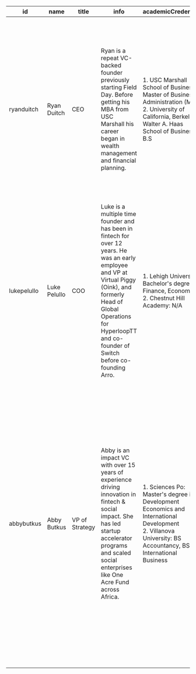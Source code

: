 | id          | name          | title               | info                                                                                                           | academicCredentials                                                                                                                                                                                                 | qualityOfAcademicCredentials                                                                                                                                                                                                 | workExperience                                                                                                                                                                                                                                                                                                                                                                                                                                                                 | depthOfWorkExperience                                                                                                                                                                                                                                           | relevantSkills                                                                                                                                                                                                                     |
|-------------|---------------|---------------------|----------------------------------------------------------------------------------------------------------------|----------------------------------------------------------------------------------------------------------------------------------------------------------------------------------------------------------------------|--------------------------------------------------------------------------------------------------------------------------------------------------------------------------------------------------------------------------------|----------------------------------------------------------------------------------------------------------------------------------------------------------------------------------------------------------------------------------------------------------------------------------------------------------------------------------------------------------------------------------------------------------------------------------------------------------------------------------|----------------------------------------------------------------------------------------------------------------------------------------------------------------------------------------------------------------------------------------------------------------------------------------------------------------|----------------------------------------------------------------------------------------------------------------------------------------------------------------------------------------------------------------------------------|
| ryanduitch  | Ryan Duitch   | CEO                 | Ryan is a repeat VC-backed founder previously starting Field Day. Before getting his MBA from USC Marshall his career began in wealth management and financial planning. | 1. USC Marshall School of Business: Master of Business Administration (MBA) <br> 2. University of California, Berkeley - Walter A. Haas School of Business: B.S                                                                 | USC Marshall School of Business is a well-regarded institution known for its strong business programs, while UC Berkeley's Haas School of Business is consistently ranked among the top business schools in the U.S.                                                                 | Ryan has extensive experience in wealth management and financial planning, having worked as a Senior Private Client Associate at AllianceBernstein, where he provided wealth management and portfolio strategy advice. He also co-founded Field Day, a VC-backed startup, which indicates his entrepreneurial experience in a related field.                                                                                                                                                                                                 | Ryan's experience is comprehensive, with a strong background in finance and entrepreneurship, making him well-suited for the role of CEO in a fintech startup focused on financial wellness and credit.                                                                                     | Finance, Portfolio Management, Strategic Financial Planning, Business Development, Financial Modeling, Leadership                                                                                                           |
| lukepelullo  | Luke Pelullo   | COO                 | Luke is a multiple time founder and has been in fintech for over 12 years. He was an early employee and VP at Virtual Piggy (Oink), and formerly Head of Global Operations for HyperloopTT and co-founder of Switch before co-founding Arro. | 1. Lehigh University: Bachelor's degree in Finance, Economics <br> 2. Chestnut Hill Academy: N/A                                                                                                                        | Lehigh University is a well-regarded institution known for its strong programs in business and engineering, often ranked among the top universities in the northeastern United States.                                                                                             | Luke has over 12 years in fintech, serving as COO at Arro, Head of Global Operations at HyperloopTT, and VP at Virtual Piggy, where he contributed to developing e-commerce solutions for young consumers.                                                                                                                                                                                                 | Luke's experience is comprehensive, with significant roles in both operational leadership and strategic development within the fintech sector, making him well-suited for the COO position at Arro.                                                                                     | Strategic Partnerships, Management, Business Development, Global Operations, Start-ups, Entrepreneurship                                                                                                                        |
| abbybutkus  | Abby Butkus   | VP of Strategy      | Abby is an impact VC with over 15 years of experience driving innovation in fintech & social impact. She has led startup accelerator programs and scaled social enterprises like One Acre Fund across Africa. | 1. Sciences Po: Master's degree in Development Economics and International Development <br> 2. Villanova University: BS Accountancy, BSBA International Business                                                                 | Sciences Po is a highly prestigious institution known for its focus on social sciences and international relations, often ranked among the top universities in Europe. Villanova University is a well-regarded university in the United States, known for its strong business programs. | 1. VP of Strategy & Growth at Arro: Skills: Business Development · Scalability · Strategic Communications · FinTech · Financial Education <br> 2. Principal Consultant at BFA Global: Skills: FinTech · Consulting · Key Client Relationships · International Development · Financial Inclusion · Venture Capital · Team Management · Communication <br> 3. Senior Consultant at BFA Global: Focused on improving the resilience and wellbeing of underserved people globally through financial and digital innovation. <br> 4. Senior Program Manager | Catalyst Fund at BFA Global: Supported innovative startups building affordable solutions for underserved populations. | Abby has over 15 years of experience in fintech and social impact, with a strong focus on strategy, business development, and financial inclusion. Her roles have involved leading projects and teams, making her well-equipped for the VP of Strategy position at Arro. | Business Development, Strategic Communications, Financial Education, FinTech, Consulting, Financial Inclusion, Impact Evaluation, Team Management                                                                                     |